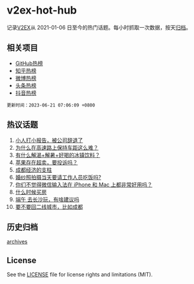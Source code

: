 # v2ex-hot-hub

 记录[V2EX](https://www.v2ex.com/)从 2021-01-06 日至今的热门话题。每小时抓取一次数据，按天[归档](archives)。
 
 ## 相关项目

- [GitHub热榜](https://github.com/lonnyzhang423/github-hot-hub)
- [知乎热榜](https://github.com/lonnyzhang423/zhihu-hot-hub)
- [微博热榜](https://github.com/lonnyzhang423/weibo-hot-hub)
- [头条热榜](https://github.com/lonnyzhang423/toutiao-hot-hub)
- [抖音热榜](https://github.com/lonnyzhang423/douyin-hot-hub)


 `更新时间：2023-06-21 07:06:09 +0800`

## 热议话题

1. [小人打小报告，被公司辞退了](https://www.v2ex.com/t/950173)
1. [为什么在高速路上保持车距这么难？](https://www.v2ex.com/t/950260)
1. [有什么解渴+解暑+好喝的冰镇饮料？](https://www.v2ex.com/t/950261)
1. [苹果存在超卖，要投诉吗？](https://www.v2ex.com/t/950232)
1. [成都经济的支柱](https://www.v2ex.com/t/950392)
1. [婚纱照拍摄当天要请工作人员吃饭吗?](https://www.v2ex.com/t/950289)
1. [你们不觉得微信输入法在 iPhone 和 Mac 上都非常好用吗？](https://www.v2ex.com/t/950337)
1. [什么时候买房](https://www.v2ex.com/t/950332)
1. [端午 去长沙玩，有啥建议吗](https://www.v2ex.com/t/950243)
1. [要不要回二线城市，比如成都](https://www.v2ex.com/t/950265)

## 历史归档

[archives](archives)

## License

See the [LICENSE](LICENSE) file for license rights and limitations (MIT).

